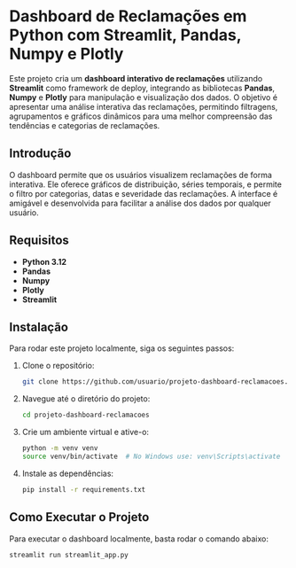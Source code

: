 # Dashboard de Reclamações em Python com Streamlit, Pandas, Numpy e Plotly

Este projeto cria um **dashboard interativo de reclamações** utilizando **Streamlit** como framework de deploy, integrando as bibliotecas **Pandas**, **Numpy** e **Plotly** para manipulação e visualização dos dados. O objetivo é apresentar uma análise interativa das reclamações, permitindo filtragens, agrupamentos e gráficos dinâmicos para uma melhor compreensão das tendências e categorias de reclamações.

## Introdução

O dashboard permite que os usuários visualizem reclamações de forma interativa. Ele oferece gráficos de distribuição, séries temporais, e permite o filtro por categorias, datas e severidade das reclamações. A interface é amigável e desenvolvida para facilitar a análise dos dados por qualquer usuário.

## Requisitos

- **Python 3.12**
- **Pandas**
- **Numpy**
- **Plotly**
- **Streamlit**

## Instalação

Para rodar este projeto localmente, siga os seguintes passos:

1. Clone o repositório:
    ```bash
    git clone https://github.com/usuario/projeto-dashboard-reclamacoes.git
    ```

2. Navegue até o diretório do projeto:
    ```bash
    cd projeto-dashboard-reclamacoes
    ```

3. Crie um ambiente virtual e ative-o:
    ```bash
    python -m venv venv
    source venv/bin/activate  # No Windows use: venv\Scripts\activate
    ```

4. Instale as dependências:
    ```bash
    pip install -r requirements.txt
    ```

## Como Executar o Projeto

Para executar o dashboard localmente, basta rodar o comando abaixo:

```bash
streamlit run streamlit_app.py
